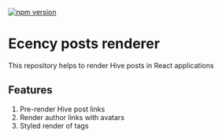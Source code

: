 [![npm version](https://badge.fury.io/js/@ecency%2Frenderer.svg)](https://badge.fury.io/js/@ecency%2Frenderer)
# Ecency posts renderer

This repository helps to render Hive posts in React applications

## Features
1. Pre-render Hive post links
2. Render author links with avatars
3. Styled render of tags
